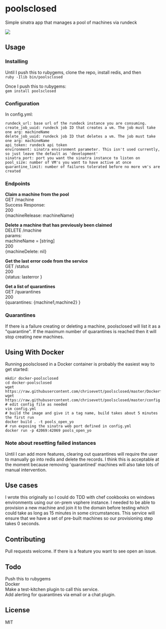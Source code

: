 # poolsclosed
Simple sinatra app that manages a pool of machines via rundeck

![](http://i.imgur.com/H4hb6dG.jpg)

## Usage

### Installing
Until I push this to rubygems, clone the repo, install redis, and then  
```ruby -Ilib bin/poolsclosed``` 

Once I push this to rubygems:  
```gem install poolsclosed```

### Configuration
In config.yml:   
```   
rundeck_url: base url of the rundeck instance you are consuming.      
create_job_uuid: rundeck job ID that creates a vm. The job must take one arg: machineName
delete_job_uuid: rundeck job ID that deletes a vm. The job must take one arg: machineName 
api_token: rundeck api token
environment: sinatra environment parameter. This isn't used currently, so just leave the default as 'development'
sinatra_port: port you want the sinatra instance to listen on 
pool_size: number of VM's you want to have active at once
quarantine_limit: number of failures tolerated before no more vm's are created
```    
      
### Endpoints

**Claim a machine from the pool**  
GET /machine  
Success Response:  
200  
{machineRelease: machineName}    

**Delete a machine that has previously been claimed**  
DELETE /machine  
params:   
machineName = [string]  
200  
{machineDelete: nil}  

**Get the last error code from the service**  
GET /status  
200  
{status: lasterror }  

**Get a list of quarantines**  
GET /quarantines  
200  
{quarantines: {machine1,machine2} }  

### Quarantines
If there is a failure creating or deleting a machine, poolsclosed will list it as a "quarantine". If the maximum number of quarantines is reached then it will stop creating new machines.   

## Using With Docker
Running poolsclosed in a Docker container is probably the easiest way to get started:
```
mkdir docker-poolsclosed
cd docker-poolsclosed
wget https://raw.githubusercontent.com/chrisevett/poolsclosed/master/Dockerfile
wget https://raw.githubusercontent.com/chrisevett/poolsclosed/master/config.yml
# edit config file as needed
vim config.yml
# build the image and give it a tag name, build takes about 5 minutes the first run
docker build . -t pools_open_yo
# run exposing the sinatra web port defined in config.yml
docker run -p 42069:42069 pools_open_yo
```

### Note about resetting failed instances 
Until I can add more features, clearing out quarantines will require the user to manually go into redis and delete the records. I think this is acceptable at the moment because removing 'quarantined' machines will also take lots of manual intervention.   

## Use cases

I wrote this originally so I could do TDD with chef cookbooks on windows environments using our on-prem vsphere instance. I needed to be able to provision a new machine and join it to the domain before testing which could take as long as 15 minutes in some circumstances. This service will ensure that we have a set of pre-built machines so our provisioning step takes 0 seconds.   

## Contributing
Pull requests welcome. If there is a feature you want to see open an issue.  

## Todo 
Push this to rubygems  
Docker  
Make a test-kitchen plugin to call this service.  
Add alerting for quarantines via email or a chat plugin.    

## License
MIT  
 
